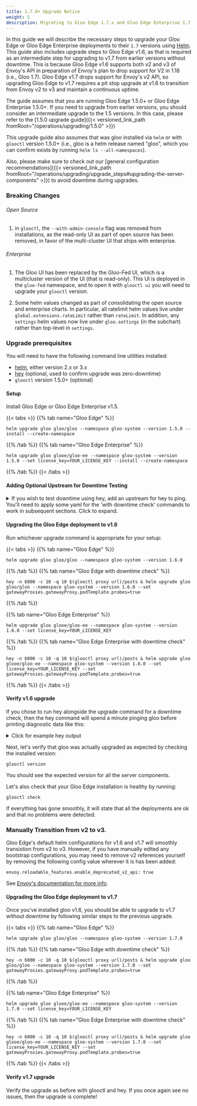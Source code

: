 ```yaml
---
title: 1.7.0+ Upgrade Notice
weight: 5
description: Migrating to Gloo Edge 1.7.x and Gloo Edge Enterprise 1.7.x
---
```


In this guide we will describe the necessary steps to upgrade your Gloo Edge or Gloo Edge Enterprise deployments to their `1.7`
versions using [Helm](https://github.com/helm/helm). This guide also includes upgrade steps to Gloo Edge v1.6, as
that is required as an intermediate step for upgrading to v1.7 from earlier versions without downtime. This is because Gloo Edge v1.6
supports both v2 and v3 of Envoy's API in preparation of Envoy's plan to drop support for V2 in 1.18 (i.e., Gloo 1.7).
Gloo Edge v1.7 drops support for Envoy's v2 API, so upgrading Gloo Edge to v1.7 requires a pit stop upgrade at v1.6 to 
transition from Envoy v2 to v3 and maintain a continuous uptime.
 
The guide assumes that you are running Gloo Edge 1.5.0+ or Gloo Edge Enterprise 1.5.0+. 
If you need to upgrade from earlier versions, you should consider an intermediate upgrade to the 1.5 versions. 
In this case, please refer to the [1.5.0 upgrade guide]({{< versioned_link_path fromRoot="/operations/upgrading/1.5.0" >}})

This upgrade guide also assumes that was gloo installed via `helm` or with `glooctl` version 1.5.0+
(i.e., gloo is a helm release named "gloo", which you can confirm exists by running `helm ls --all-namespaces`).

Also, please make sure to check out our 
[general configuration recommendations]({{< versioned_link_path fromRoot="/operations/upgrading/upgrade_steps#upgrading-the-server-components" >}}) 
to avoid downtime during upgrades.

### Breaking Changes

###### Open Source

1. in `glooctl`, the `--with-admin-console` flag was removed from installations, as the read-only UI as part of open
source has been removed, in favor of the multi-cluster UI that ships with enterprise.

###### Enterprise

1. The Gloo UI has been replaced by the Gloo-Fed UI, which is a multicluster version of the UI (that is read-only). This
UI is deployed in the `gloo-fed` namespace, and to open it with `glooctl ui` you will need to upgrade your `glooctl`
version.

1. Some helm values changed as part of consolidating the open source and enterprise charts. In particular, all ratelimit
helm values live under `global.extensions.rateLimit` rather than `rateLimit`. In addition, any `settings` helm values
now live under `gloo.settings` (in the subchart) rather than top-level in `settings`.

### Upgrade prerequisites
You will need to have the following command line utilities installed:
 - [helm](https://github.com/helm/helm), either version 2.x or 3.x
 - [hey](https://github.com/rakyll/hey) (optional, used to confirm upgrade was zero-downtime)
 - `glooctl` version 1.5.0+ (optional)
 

#### Setup

Install Gloo Edge or Gloo Edge Enterprise v1.5.

{{< tabs >}}
{{% tab name="Gloo Edge" %}}
```shell script
helm upgrade gloo gloo/gloo --namespace gloo-system --version 1.5.0 --install --create-namespace
```
{{% /tab %}}
{{% tab name="Gloo Edge Enterprise" %}}
```shell script
helm upgrade gloo glooe/gloo-ee --namespace gloo-system --version 1.5.0 --set license_key=YOUR_LICENSE_KEY --install --create-namespace
```
{{% /tab %}}
{{< /tabs >}}

#### Adding Optional Upstream for Downtime Testing

<details><summary>If you wish to test downtime using hey, add an upstream for hey to ping. 
You'll need to apply some yaml for the 'with downtime check' commands to work in subsequent sections. Click to expand.</summary>

First add the upstream.
```shell script
apiVersion: gloo.solo.io/v1
kind: Upstream
metadata:
  name: json-upstream
  namespace: gloo-system
spec:
  static:
    hosts:
      - addr: jsonplaceholder.typicode.com
        port: 80
```

Then make it routable:
```shell script
apiVersion: gateway.solo.io/v1
kind: VirtualService
metadata:
  name: test-prefix
  namespace: gloo-system
spec:
  virtualHost:
    routes:
      - matchers:
         - prefix: /posts
        routeAction:
          single:
            upstream:
              name: json-upstream
              namespace: gloo-system
        options:
          autoHostRewrite: true
```

To ensure that the the upstream works, wait until the following returns:
```shell script
curl $(glooctl proxy url)/posts
```

```shell script
  ... # omitted for brevity, this will be at the end of a long output
  {
    "userId": 10,
    "id": 100,
    "title": "at nam consequatur ea labore ea harum",
    "body": "cupiditate quo est a modi nesciunt soluta\nipsa voluptas error itaque dicta in\nautem qui minus magnam et distinctio eum\naccusamus ratione error aut"
  }
]
``` 
</details>

#### Upgrading the Gloo Edge deployment to v1.6
Run whichever upgrade command is appropriate for your setup:

{{< tabs >}}
{{% tab name="Gloo Edge" %}}
```shell script
helm upgrade gloo gloo/gloo --namespace gloo-system --version 1.6.0
```
{{% /tab %}}
{{% tab name="Gloo Edge with downtime check" %}}
```shell script
hey -n 6000 -c 10 -q 10 $(glooctl proxy url)/posts & helm upgrade gloo gloo/gloo --namespace gloo-system --version 1.6.0 --set gatewayProxies.gatewayProxy.podTemplate.probes=true
```
{{% /tab %}}

{{% tab name="Gloo Edge Enterprise" %}}
```shell script
helm upgrade gloo glooe/gloo-ee --namespace gloo-system --version 1.6.0 --set license_key=YOUR_LICENSE_KEY
```
{{% /tab %}}
{{% tab name="Gloo Edge Enterprise with downtime check" %}}
```shell script
hey -n 6000 -c 10 -q 10 $(glooctl proxy url)/posts & helm upgrade gloo glooe/gloo-ee --namespace gloo-system --version 1.6.0 --set license_key=YOUR_LICENSE_KEY --set gatewayProxies.gatewayProxy.podTemplate.probes=true
```
{{% /tab %}}
{{< /tabs >}}



#### Verify v1.6 upgrade 
If you chose to run hey alongside the upgrade command for a downtime check, then the hey command will spend a minute pinging gloo before 
printing diagnostic data like this:

<details><summary>Click for example hey output</summary>

```
Summary:
  Total:	66.9389 secs
  Slowest:	1.3237 secs
  Fastest:	0.0241 secs
  Average:	0.0649 secs
  Requests/sec:	89.6340
  

Response time histogram:
  0.024 [1]	|
  0.154 [5677]	|■■■■■■■■■■■■■■■■■■■■■■■■■■■■■■■■■■■■■■■■
  0.284 [195]	|■
  0.414 [44]	|
  0.544 [44]	|
  0.674 [11]	|
  0.804 [6]	|
  0.934 [5]	|
  1.064 [2]	|
  1.194 [2]	|
  1.324 [3]	|


Latency distribution:
  10% in 0.0324 secs
  25% in 0.0367 secs
  50% in 0.0433 secs
  75% in 0.0603 secs
  90% in 0.1087 secs
  95% in 0.1601 secs
  99% in 0.4220 secs

Details (average, fastest, slowest):
  DNS+dialup:	0.0000 secs, 0.0241 secs, 1.3237 secs
  DNS-lookup:	0.0000 secs, 0.0000 secs, 0.0000 secs
  req write:	0.0000 secs, 0.0000 secs, 0.0006 secs
  resp wait:	0.0631 secs, 0.0229 secs, 1.3220 secs
  resp read:	0.0016 secs, 0.0002 secs, 0.0783 secs

Status code distribution:
  [200]	6000 responses
```
You should expect less than 20 errors at most, and a healthy response time histogram that's mostly under .25 seconds.
</details>

Next, let's verify that gloo was actually upgraded as expected by checking the installed version: 

```shell script
glooctl version
```

You should see the expected version for all the server components.

Let's also check that your Gloo Edge installation is healthy by running:

```shell script
glooctl check
```

If everything has gone smoothly, it will state that all the deployments are ok and that no problems were detected.

### Manually Transition from v2 to v3.

Gloo Edge's default helm configurations for v1.6 and v1.7 will smoothly transistion from v2 to v3. However, if you have
manually edited any bootstrap configurations, you may need to remove v2 references yourself by removing the 
following config value wherever it is has been added:

```shell script
envoy.reloadable_features.enable_deprecated_v2_api: true
```

See [Envoy's documentation for more info](https://www.envoyproxy.io/docs/envoy/latest/faq/api/envoy_v3). 

#### Upgrading the Gloo Edge deployment to v1.7
Once you've installed gloo v1.6, you should be able to upgrade to v1.7 without downtime by 
following similar steps to the previous upgrade.

{{< tabs >}}
{{% tab name="Gloo Edge" %}}
```shell script
helm upgrade gloo gloo/gloo --namespace gloo-system --version 1.7.0
```
{{% /tab %}}
{{% tab name="Gloo Edge with downtime check" %}}
```shell script
hey -n 6000 -c 10 -q 10 $(glooctl proxy url)/posts & helm upgrade gloo gloo/gloo --namespace gloo-system --version 1.7.0 --set gatewayProxies.gatewayProxy.podTemplate.probes=true
```
{{% /tab %}}

{{% tab name="Gloo Edge Enterprise" %}}
```shell script
helm upgrade gloo glooe/gloo-ee --namespace gloo-system --version 1.7.0 --set license_key=YOUR_LICENSE_KEY
```
{{% /tab %}}
{{% tab name="Gloo Edge Enterprise with downtime check" %}}
```shell script
hey -n 6000 -c 10 -q 10 $(glooctl proxy url)/posts & helm upgrade gloo glooe/gloo-ee --namespace gloo-system --version 1.7.0 --set license_key=YOUR_LICENSE_KEY --set gatewayProxies.gatewayProxy.podTemplate.probes=true
```
{{% /tab %}}
{{< /tabs >}}

#### Verify v1.7 upgrade
Verify the upgrade as before with glooctl and hey. If you once again see no issues, then the upgrade is complete!

